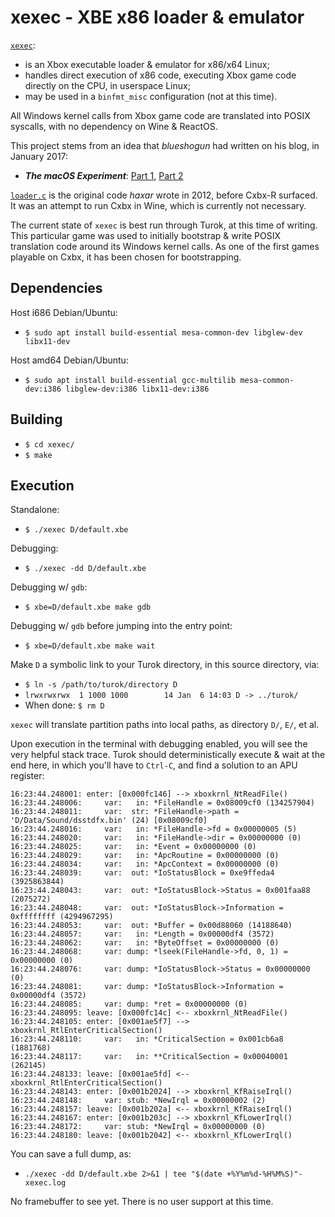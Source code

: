 # xexec - XBE x86 loader & emulator
[`xexec`](https://github.com/haxar/xexec):
* is an Xbox executable loader & emulator for x86/x64 Linux;
* handles direct execution of x86 code, executing Xbox game code directly on the CPU, in userspace Linux;
* may be used in a `binfmt_misc` configuration (not at this time).

All Windows kernel calls from Xbox game code are translated into POSIX syscalls, with no dependency on Wine & ReactOS.

This project stems from an idea that _blueshogun_ had written on his blog, in January 2017:
* _**The macOS Experiment**_: [Part 1](http://shogun3d-cxbx.blogspot.com/2017/01/the-macos-experiment-part-1.html), [Part 2](http://shogun3d-cxbx.blogspot.com/2017/01/around-beginning-of-new-year-i.html)

[`loader.c`](https://github.com/haxar/cxbx-shogun/blob/wine/build/wine/loader.c) is the original code _haxar_ wrote in 2012, before Cxbx-R surfaced. It was an attempt to run Cxbx in Wine, which is currently not necessary.

The current state of `xexec` is best run through Turok, at this time of writing. This particular game was used to initially bootstrap & write POSIX translation code around its Windows kernel calls. As one of the first games playable on Cxbx, it has been chosen for bootstrapping.

## Dependencies
Host i686 Debian/Ubuntu:
* `$ sudo apt install build-essential mesa-common-dev libglew-dev libx11-dev`

Host amd64 Debian/Ubuntu:
* `$ sudo apt install build-essential gcc-multilib mesa-common-dev:i386 libglew-dev:i386 libx11-dev:i386`

## Building
* `$ cd xexec/`
* `$ make`

## Execution
Standalone:
* `$ ./xexec D/default.xbe`

Debugging:
* `$ ./xexec -dd D/default.xbe`

Debugging w/ `gdb`:
* `$ xbe=D/default.xbe make gdb`

Debugging w/ `gdb` before jumping into the entry point:
* `$ xbe=D/default.xbe make wait`

Make `D` a symbolic link to your Turok directory, in this source directory, via:
* `$ ln -s /path/to/turok/directory D`
* `lrwxrwxrwx  1 1000 1000        14 Jan  6 14:03 D -> ../turok/`
* When done: `$ rm D`

`xexec` will translate partition paths into local paths, as directory `D/`, `E/`, et al.

Upon execution in the terminal with debugging enabled, you will see the very helpful stack trace. Turok should deterministically execute & wait at the end here, in which you'll have to `Ctrl-C`, and find a solution to an APU register:
```
16:23:44.248001: enter: [0x000fc146] --> xboxkrnl_NtReadFile()
16:23:44.248006:     var:   in: *FileHandle = 0x08009cf0 (134257904)
16:23:44.248011:     var:  str: *FileHandle->path = 'D/Data/Sound/dsstdfx.bin' (24) [0x08009cf0]
16:23:44.248016:     var:   in: *FileHandle->fd = 0x00000005 (5)
16:23:44.248020:     var:   in: *FileHandle->dir = 0x00000000 (0)
16:23:44.248025:     var:   in: *Event = 0x00000000 (0)
16:23:44.248029:     var:   in: *ApcRoutine = 0x00000000 (0)
16:23:44.248034:     var:   in: *ApcContext = 0x00000000 (0)
16:23:44.248039:     var:  out: *IoStatusBlock = 0xe9ffeda4 (3925863844)
16:23:44.248043:     var:  out: *IoStatusBlock->Status = 0x001faa88 (2075272)
16:23:44.248048:     var:  out: *IoStatusBlock->Information = 0xffffffff (4294967295)
16:23:44.248053:     var:  out: *Buffer = 0x00d88060 (14188640)
16:23:44.248057:     var:   in: *Length = 0x00000df4 (3572)
16:23:44.248062:     var:   in: *ByteOffset = 0x00000000 (0)
16:23:44.248068:     var: dump: *lseek(FileHandle->fd, 0, 1) = 0x00000000 (0)
16:23:44.248076:     var: dump: *IoStatusBlock->Status = 0x00000000 (0)
16:23:44.248081:     var: dump: *IoStatusBlock->Information = 0x00000df4 (3572)
16:23:44.248085:     var: dump: *ret = 0x00000000 (0)
16:23:44.248095: leave: [0x000fc14c] <-- xboxkrnl_NtReadFile()
16:23:44.248105: enter: [0x001ae5f7] --> xboxkrnl_RtlEnterCriticalSection()
16:23:44.248110:     var:   in: *CriticalSection = 0x001cb6a8 (1881768)
16:23:44.248117:     var:   in: **CriticalSection = 0x00040001 (262145)
16:23:44.248133: leave: [0x001ae5fd] <-- xboxkrnl_RtlEnterCriticalSection()
16:23:44.248143: enter: [0x001b2024] --> xboxkrnl_KfRaiseIrql()
16:23:44.248148:     var: stub: *NewIrql = 0x00000002 (2)
16:23:44.248157: leave: [0x001b202a] <-- xboxkrnl_KfRaiseIrql()
16:23:44.248167: enter: [0x001b203c] --> xboxkrnl_KfLowerIrql()
16:23:44.248172:     var: stub: *NewIrql = 0x00000000 (0)
16:23:44.248180: leave: [0x001b2042] <-- xboxkrnl_KfLowerIrql()
```
You can save a full dump, as:
* `./xexec -dd D/default.xbe 2>&1 | tee "$(date +%Y%m%d-%H%M%S)"-xexec.log`

No framebuffer to see yet. There is no user support at this time.
